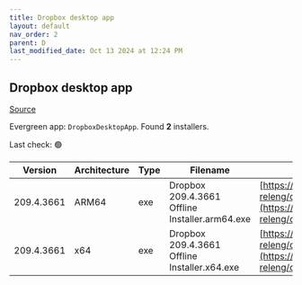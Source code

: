 ```yaml
---
title: Dropbox desktop app
layout: default
nav_order: 2
parent: D
last_modified_date: Oct 13 2024 at 12:24 PM
---
```


## Dropbox desktop app

[Source](https://www.dropbox.com/desktop)

Evergreen app: `DropboxDesktopApp`. Found **2** installers.

Last check: 🟢

| Version    | Architecture | Type | Filename                                       | URI                                                                                                                                                                                                            |
| ---------- | ------------ | ---- | ---------------------------------------------- | -------------------------------------------------------------------------------------------------------------------------------------------------------------------------------------------------------------- |
| 209.4.3661 | ARM64        | exe  | Dropbox 209.4.3661 Offline Installer.arm64.exe | [https://edge.dropboxstatic.com/dbx-releng/client/Dropbox%20209.4.3661%20Offline%20Installer.arm64.exe](https://edge.dropboxstatic.com/dbx-releng/client/Dropbox%20209.4.3661%20Offline%20Installer.arm64.exe) |
| 209.4.3661 | x64          | exe  | Dropbox 209.4.3661 Offline Installer.x64.exe   | [https://edge.dropboxstatic.com/dbx-releng/client/Dropbox%20209.4.3661%20Offline%20Installer.x64.exe](https://edge.dropboxstatic.com/dbx-releng/client/Dropbox%20209.4.3661%20Offline%20Installer.x64.exe)     |
